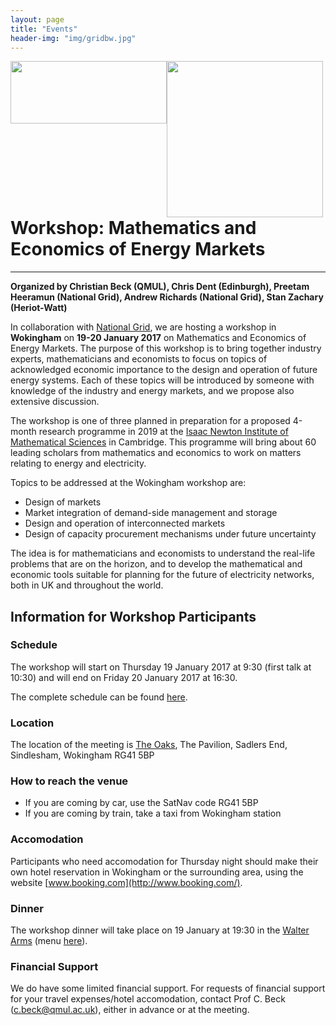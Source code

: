 ```yaml
---
layout: page
title: "Events"
header-img: "img/gridbw.jpg"
---
```

<div style="width: 500;">
  <div style="float:left;">
    <img src="https://iaciac.github.io/lobanet/img/sponsor-highres.jpg" width="250" style="float:left;" height="100"/>
  </div> 
  <div style="float:left;"> 
    <img src="https://upload.wikimedia.org/wikipedia/commons/thumb/a/a6/National_Grid_logo.svg/2000px-National_Grid_logo.svg.png" width="250" style="float:left;"/>
  </div>
</div>

<br><br>



# Workshop: Mathematics and Economics of Energy Markets 
---
**Organized by Christian Beck (QMUL), Chris Dent (Edinburgh), Preetam Heeramun (National Grid), Andrew Richards (National Grid), Stan Zachary (Heriot-Watt)**


In collaboration with [National Grid](http://www2.nationalgrid.com/uk/), we  are hosting a workshop in **Wokingham** on **19-20 January 2017** on Mathematics and Economics of Energy Markets.  The purpose of this workshop is to bring together industry experts, mathematicians and economists to focus on topics of acknowledged economic importance to the design and operation of future energy systems.  Each of these topics will be introduced by someone with knowledge of the industry and energy markets, and we propose also extensive discussion.

The workshop is one of three planned in preparation for a proposed 4-month research programme in 2019 at the [Isaac Newton Institute of Mathematical Sciences](https://www.newton.ac.uk/) in Cambridge.  This programme will bring about 60 leading scholars from mathematics and economics to work on matters relating to energy and electricity.


Topics to be addressed at the Wokingham workshop are:

* Design of markets
* Market integration of demand-side management and storage
* Design and operation of interconnected markets
* Design of capacity procurement mechanisms under future uncertainty


The idea is for mathematicians and economists to understand the real-life problems that are on the horizon, and to develop the mathematical and economic tools suitable for planning for the future of electricity networks, both in UK and throughout the world.


## Information for Workshop Participants

### Schedule 
The workshop will start on Thursday 19 January 2017 at 9:30 (first talk at 10:30) and will end on Friday 20 January 2017 at 16:30.

The complete schedule can be found [here](https://github.com/iaciac/lobanet/raw/gh-pages/docs/schedule-wokingham.pdf).

### Location
The location of the meeting is [The Oaks](http://theoaks.events/conference.html), The Pavilion, Sadlers End, Sindlesham, Wokingham RG41 5BP

### How to reach the venue
* If you are coming by car, use the SatNav code RG41 5BP
* If you are coming by train, take a taxi from Wokingham station

### Accomodation
Participants who need accomodation for Thursday night should make their own hotel reservation in Wokingham or the surrounding area, using the website [www.booking.com](http://www.booking.com/).

### Dinner
The workshop dinner will take place on 19 January at 19:30 in the [Walter Arms](http://thewalterarms.com) (menu [here](https://github.com/iaciac/lobanet/raw/gh-pages/docs/walterarms-menu.pdf)).

### Financial Support
We do have some limited financial support. For requests of financial support for your travel expenses/hotel accomodation, contact Prof C. Beck (c.beck@qmul.ac.uk), either in advance or at the meeting.
